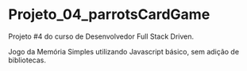 # Projeto_04_parrotsCardGame
Projeto #4 do curso de Desenvolvedor Full Stack Driven.

Jogo da Memória Simples utilizando Javascript básico, sem adição de bibliotecas.

